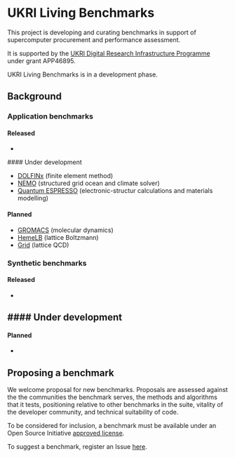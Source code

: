 # UKRI Living Benchmarks

This project is developing and curating benchmarks in support of
supercomputer procurement and performance assessment.

It is supported by the [UKRI Digital Research Infrastructure
Programme](https://www.ukri.org/what-we-do/creating-world-class-research-and-innovation-infrastructure/digital-research-infrastructure/)
under grant APP46895.

UKRI Living Benchmarks is in a development phase.


## Background

### Application benchmarks

#### Released
-

#### Under development

- [DOLFINx](https://github.com/ukri-bench/benchmark-dolfinx) (finite
  element method)
- [NEMO](https://github.com/ukri-bench/benchmark-nemo) (structured grid
  ocean and climate solver)
- [Quantum
  ESPRESSO](https://github.com/ukri-bench/benchmark-quantumespresso)
  (electronic-structur calculations and materials modelling)

#### Planned

- [GROMACS](https://www.gromacs.org/) (molecular dynamics)
- [HemeLB](https://github.com/hemelb-codes/) (lattice Boltzmann)
- [Grid](https://github.com/paboyle/Grid) (lattice QCD)

### Synthetic benchmarks

#### Released
-

#### Under development
-

#### Planned
-

## Proposing a benchmark

We welcome proposal for new benchmarks. Proposals are assessed against
the the communities the benchmark serves, the methods and algorithms
that it tests, positioning relative to other benchmarks in the suite,
vitality of the developer community, and technical suitability of code.

To be considered for inclusion, a benchmark must be available under an
Open Source Initiative [approved
license](https://opensource.org/licenses).

To suggest a benchmark, register an Issue
[here](https://github.com/ukri-bench/ukri-bench/issues).
